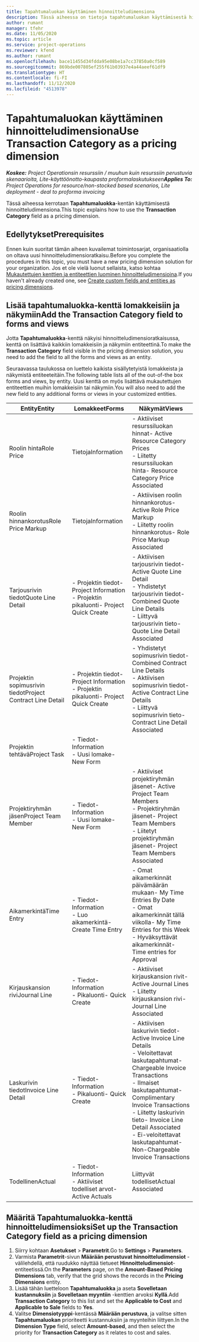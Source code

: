 ```yaml
---
title: Tapahtumaluokan käyttäminen hinnoitteludimensiona
description: Tässä aiheessa on tietoja tapahtumaluokan käyttämisestä hinnoitteludimensiona.
author: rumant
manager: tfehr
ms.date: 11/05/2020
ms.topic: article
ms.service: project-operations
ms.reviewer: kfend
ms.author: rumant
ms.openlocfilehash: bace11455d34fdda95e08be1a7cc37850a0cf589
ms.sourcegitcommit: 869bde007805ef255f61b03937e4a44aeef61df9
ms.translationtype: HT
ms.contentlocale: fi-FI
ms.lasthandoff: 11/12/2020
ms.locfileid: "4513978"
---
```

# <a name="use-transaction-category-as-a-pricing-dimension"></a><span data-ttu-id="04d82-103">Tapahtumaluokan käyttäminen hinnoitteludimensiona</span><span class="sxs-lookup"><span data-stu-id="04d82-103">Use Transaction Category as a pricing dimension</span></span>


<span data-ttu-id="04d82-104">_**Koskee:** Project Operationsin resurssiin / muuhun kuin resurssiin perustuvia skenaarioita, Lite-käyttöönotto-kaupasta proformalaskutukseen_</span><span class="sxs-lookup"><span data-stu-id="04d82-104">_**Applies To:** Project Operations for resource/non-stocked based scenarios, Lite deployment - deal to proforma invoicing_</span></span>


<span data-ttu-id="04d82-105">Tässä aiheessa kerrotaan **Tapahtumaluokka**-kentän käyttämisestä hinnoitteludimensiona.</span><span class="sxs-lookup"><span data-stu-id="04d82-105">This topic explains how to use the **Transaction Category** field as a pricing dimension.</span></span> 

## <a name="prerequisites"></a><span data-ttu-id="04d82-106">Edellytykset</span><span class="sxs-lookup"><span data-stu-id="04d82-106">Prerequisites</span></span>
<span data-ttu-id="04d82-107">Ennen kuin suoritat tämän aiheen kuvailemat toimintosarjat, organisaatiolla on oltava uusi hinnoitteludimensioratkaisu.</span><span class="sxs-lookup"><span data-stu-id="04d82-107">Before you complete the procedures in this topic, you must have a new pricing dimension solution for your organization.</span></span> <span data-ttu-id="04d82-108">Jos et ole vielä luonut sellaista, katso kohtaa [Mukautettujen kenttien ja entiteettien luominen hinnoitteludimensioina](create-custom-fields-entities-pricing-dimensions.md).</span><span class="sxs-lookup"><span data-stu-id="04d82-108">If you haven't already created one, see [Create custom fields and entities as pricing dimensions](create-custom-fields-entities-pricing-dimensions.md).</span></span>

## <a name="add-the-transaction-category-field-to-forms-and-views"></a><span data-ttu-id="04d82-109">Lisää tapahtumaluokka-kenttä lomakkeisiin ja näkymiin</span><span class="sxs-lookup"><span data-stu-id="04d82-109">Add the Transaction Category field to forms and views</span></span>
<span data-ttu-id="04d82-110">Jotta **Tapahtumaluokka**-kenttä näkyisi hinnoitteludimensioratkaisussa, kenttä on lisättävä kaikkiin lomakkeisiin ja näkymiin entiteettinä.</span><span class="sxs-lookup"><span data-stu-id="04d82-110">To make the **Transaction Category** field visible in the pricing dimension solution, you need to add the field to all the forms and views as an entity.</span></span>

<span data-ttu-id="04d82-111">Seuraavassa taulukossa on luettelo kaikista sisällytetyistä lomakkeista ja näkymistä entiteeteitäin.</span><span class="sxs-lookup"><span data-stu-id="04d82-111">The following table lists all of the out-of-the box forms and views, by entity.</span></span> <span data-ttu-id="04d82-112">Uusi kenttä on myös lisättävä mukautettujen entiteettien muihin lomakkeisiin tai näkymiin.</span><span class="sxs-lookup"><span data-stu-id="04d82-112">You will also need to add the new field to any additional forms or views in your customized entities.</span></span>

|  <span data-ttu-id="04d82-113">Entity</span><span class="sxs-lookup"><span data-stu-id="04d82-113">Entity</span></span>        | <span data-ttu-id="04d82-114">Lomakkeet</span><span class="sxs-lookup"><span data-stu-id="04d82-114">Forms</span></span>     |<span data-ttu-id="04d82-115">Näkymät</span><span class="sxs-lookup"><span data-stu-id="04d82-115">Views</span></span>        |
| ------------------------------|---------------------------------|----------------------------------|
|  <span data-ttu-id="04d82-116">Roolin hinta</span><span class="sxs-lookup"><span data-stu-id="04d82-116">Role Price</span></span>| <span data-ttu-id="04d82-117">Tietoja</span><span class="sxs-lookup"><span data-stu-id="04d82-117">Information</span></span> |<span data-ttu-id="04d82-118">- Aktiiviset resurssiluokan hinnat</span><span class="sxs-lookup"><span data-stu-id="04d82-118">- Active Resource Category Prices</span></span><br> <span data-ttu-id="04d82-119">- Liitetty resurssiluokan hinta</span><span class="sxs-lookup"><span data-stu-id="04d82-119">- Resource Category Price Associated</span></span> |
|  <span data-ttu-id="04d82-120">Roolin hinnankorotus</span><span class="sxs-lookup"><span data-stu-id="04d82-120">Role Price Markup</span></span>| <span data-ttu-id="04d82-121">Tietoja</span><span class="sxs-lookup"><span data-stu-id="04d82-121">Information</span></span>|<span data-ttu-id="04d82-122">- Aktiivisen roolin hinnankorotus</span><span class="sxs-lookup"><span data-stu-id="04d82-122">- Active Role Price Markup</span></span><br><span data-ttu-id="04d82-123">- Liitetty roolin hinnankorotus</span><span class="sxs-lookup"><span data-stu-id="04d82-123">- Role Price Markup Associated</span></span> |
|  <span data-ttu-id="04d82-124">Tarjousrivin tiedot</span><span class="sxs-lookup"><span data-stu-id="04d82-124">Quote Line Detail</span></span>|<span data-ttu-id="04d82-125">- Projektin tiedot</span><span class="sxs-lookup"><span data-stu-id="04d82-125">- Project Information</span></span><br><span data-ttu-id="04d82-126">- Projektin pikaluonti</span><span class="sxs-lookup"><span data-stu-id="04d82-126">- Project Quick Create</span></span>| <span data-ttu-id="04d82-127">- Aktiivisen tarjousrivin tiedot</span><span class="sxs-lookup"><span data-stu-id="04d82-127">- Active Quote Line Detail</span></span><br><span data-ttu-id="04d82-128">- Yhdistetyt tarjousrivin tiedot</span><span class="sxs-lookup"><span data-stu-id="04d82-128">- Combined Quote Line Details</span></span><br><span data-ttu-id="04d82-129">- Liittyvä tarjousrivin tieto</span><span class="sxs-lookup"><span data-stu-id="04d82-129">- Quote Line Detail Associated</span></span> |
|  <span data-ttu-id="04d82-130">Projektin sopimusrivin tiedot</span><span class="sxs-lookup"><span data-stu-id="04d82-130">Project Contract Line Detail</span></span>|<span data-ttu-id="04d82-131">- Projektin tiedot</span><span class="sxs-lookup"><span data-stu-id="04d82-131">- Project Information</span></span><br><span data-ttu-id="04d82-132">- Projektin pikaluonti</span><span class="sxs-lookup"><span data-stu-id="04d82-132">- Project Quick Create</span></span>|<span data-ttu-id="04d82-133">- Yhdistetyt sopimusrivin tiedot</span><span class="sxs-lookup"><span data-stu-id="04d82-133">- Combined Contract Line Details</span></span><br><span data-ttu-id="04d82-134">- Aktiivisen sopimusrivin tiedot</span><span class="sxs-lookup"><span data-stu-id="04d82-134">- Active Contract Line Details</span></span><br><span data-ttu-id="04d82-135">- Liittyvä sopimusrivin tieto</span><span class="sxs-lookup"><span data-stu-id="04d82-135">- Contract Line Detail Associated</span></span> |
|  <span data-ttu-id="04d82-136">Projektin tehtävä</span><span class="sxs-lookup"><span data-stu-id="04d82-136">Project Task</span></span>|<span data-ttu-id="04d82-137">- Tiedot</span><span class="sxs-lookup"><span data-stu-id="04d82-137">- Information</span></span><br><span data-ttu-id="04d82-138">- Uusi lomake</span><span class="sxs-lookup"><span data-stu-id="04d82-138">- New Form</span></span>| &nbsp; |
|  <span data-ttu-id="04d82-139">Projektiryhmän jäsen</span><span class="sxs-lookup"><span data-stu-id="04d82-139">Project Team Member</span></span>|<span data-ttu-id="04d82-140">- Tiedot</span><span class="sxs-lookup"><span data-stu-id="04d82-140">- Information</span></span><br><span data-ttu-id="04d82-141">- Uusi lomake</span><span class="sxs-lookup"><span data-stu-id="04d82-141">- New Form</span></span>|<span data-ttu-id="04d82-142">- Aktiiviset projektiryhmän jäsenet</span><span class="sxs-lookup"><span data-stu-id="04d82-142">- Active Project Team Members</span></span><br><span data-ttu-id="04d82-143">- Projektiryhmän jäsenet</span><span class="sxs-lookup"><span data-stu-id="04d82-143">- Project Team Members</span></span><br><span data-ttu-id="04d82-144">- Liitetyt projektiryhmän jäsenet</span><span class="sxs-lookup"><span data-stu-id="04d82-144">- Project Team Members Associated</span></span> |
|  <span data-ttu-id="04d82-145">Aikamerkintä</span><span class="sxs-lookup"><span data-stu-id="04d82-145">Time Entry</span></span>|<span data-ttu-id="04d82-146">- Tiedot</span><span class="sxs-lookup"><span data-stu-id="04d82-146">- Information</span></span><br><span data-ttu-id="04d82-147">- Luo aikamerkintä</span><span class="sxs-lookup"><span data-stu-id="04d82-147">- Create Time Entry</span></span>|<span data-ttu-id="04d82-148">- Omat aikamerkinnät päivämäärän mukaan</span><span class="sxs-lookup"><span data-stu-id="04d82-148">- My Time Entries By Date</span></span><br><span data-ttu-id="04d82-149">- Omat aikamerkinnät tällä viikolla</span><span class="sxs-lookup"><span data-stu-id="04d82-149">- My Time Entries for this Week</span></span><br><span data-ttu-id="04d82-150">- Hyväksyttävät aikamerkinnät</span><span class="sxs-lookup"><span data-stu-id="04d82-150">- Time entries for Approval</span></span>|
|  <span data-ttu-id="04d82-151">Kirjauskansion rivi</span><span class="sxs-lookup"><span data-stu-id="04d82-151">Journal Line</span></span>|<span data-ttu-id="04d82-152">- Tiedot</span><span class="sxs-lookup"><span data-stu-id="04d82-152">- Information</span></span><br><span data-ttu-id="04d82-153">- Pikaluonti</span><span class="sxs-lookup"><span data-stu-id="04d82-153">- Quick Create</span></span>|<span data-ttu-id="04d82-154">- Aktiiviset kirjauskansion rivit</span><span class="sxs-lookup"><span data-stu-id="04d82-154">- Active Journal Lines</span></span><br><span data-ttu-id="04d82-155">- Liitetty kirjauskansion rivi</span><span class="sxs-lookup"><span data-stu-id="04d82-155">- Journal Line Associated</span></span>|
|  <span data-ttu-id="04d82-156">Laskurivin tiedot</span><span class="sxs-lookup"><span data-stu-id="04d82-156">Invoice Line Detail</span></span>|<span data-ttu-id="04d82-157">- Tiedot</span><span class="sxs-lookup"><span data-stu-id="04d82-157">- Information</span></span><br><span data-ttu-id="04d82-158">- Pikaluonti</span><span class="sxs-lookup"><span data-stu-id="04d82-158">- Quick Create</span></span>|<span data-ttu-id="04d82-159">- Aktiivisen laskurivin tiedot</span><span class="sxs-lookup"><span data-stu-id="04d82-159">- Active Invoice Line Details</span></span><br><span data-ttu-id="04d82-160">- Veloitettavat laskutapahtumat</span><span class="sxs-lookup"><span data-stu-id="04d82-160">- Chargeable Invoice Transactions</span></span><br><span data-ttu-id="04d82-161">- Ilmaiset laskutapahtumat</span><span class="sxs-lookup"><span data-stu-id="04d82-161">- Complimentary Invoice Transactions</span></span><br><span data-ttu-id="04d82-162">- Liitetty laskurivin tieto</span><span class="sxs-lookup"><span data-stu-id="04d82-162">- Invoice Line Detail Associated</span></span> <br><span data-ttu-id="04d82-163">- Ei-veloitettavat laskutapahtumat</span><span class="sxs-lookup"><span data-stu-id="04d82-163">- Non-Chargeable Invoice Transactions</span></span>|
|  <span data-ttu-id="04d82-164">Todellinen</span><span class="sxs-lookup"><span data-stu-id="04d82-164">Actual</span></span>|<span data-ttu-id="04d82-165">- Tiedot</span><span class="sxs-lookup"><span data-stu-id="04d82-165">- Information</span></span><br><span data-ttu-id="04d82-166">- Aktiiviset todelliset arvot</span><span class="sxs-lookup"><span data-stu-id="04d82-166">- Active Actuals</span></span>| <span data-ttu-id="04d82-167">Liittyvät todelliset</span><span class="sxs-lookup"><span data-stu-id="04d82-167">Actual Associated</span></span> |

## <a name="set-up-the-transaction-category-field-as-a-pricing-dimension"></a><span data-ttu-id="04d82-168">Määritä Tapahtumaluokka-kenttä hinnoitteludimensioksi</span><span class="sxs-lookup"><span data-stu-id="04d82-168">Set up the Transaction Category field as a pricing dimension</span></span>

1. <span data-ttu-id="04d82-169">Siirry kohtaan **Asetukset** > **Parametrit**.</span><span class="sxs-lookup"><span data-stu-id="04d82-169">Go to **Settings** > **Parameters**.</span></span> 
2. <span data-ttu-id="04d82-170">Varmista **Parametrit**-sivun **Määrään perustuvat hinnoitteludimensiot** -välilehdellä, että ruudukko näyttää tietueet **Hinnoitteludimensiot**-entiteetissä.</span><span class="sxs-lookup"><span data-stu-id="04d82-170">On the **Parameters** page, on the **Amount-Based Pricing Dimensions** tab, verify that the grid shows the records in the **Pricing Dimensions** entity.</span></span>
3. <span data-ttu-id="04d82-171">Lisää tähän luetteloon **Tapahtumaluokka** ja aseta **Sovelletaan kustannuksiin** ja **Sovelletaan myyntiin** -kenttien arvoksi **Kyllä**.</span><span class="sxs-lookup"><span data-stu-id="04d82-171">Add **Transaction Category** to this list and set the **Applicable to Cost** and **Applicable to Sale** fields to **Yes**.</span></span>
4. <span data-ttu-id="04d82-172">Valitse **Dimensiotyyppi**-kentässä **Määrään perustuva**, ja valitse sitten **Tapahtumaluokan** prioriteetti kustannuksiin ja myynteihin liittyen.</span><span class="sxs-lookup"><span data-stu-id="04d82-172">In the **Dimension Type** field, select **Amount-based**, and then select the priority for **Transaction Category** as it relates to cost and sales.</span></span>
